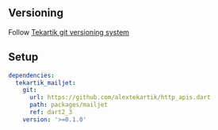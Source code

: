 ## Versioning

Follow [Tekartik git versioning system](https://github.com/tekartik/common.dart/blob/main/doc/tekartik_versioning.md)

## Setup

```yaml
dependencies:
  tekartik_mailjet:
    git:
      url: https://github.com/alextekartik/http_apis.dart
      path: packages/mailjet
      ref: dart2_3
    version: '>=0.1.0'
```